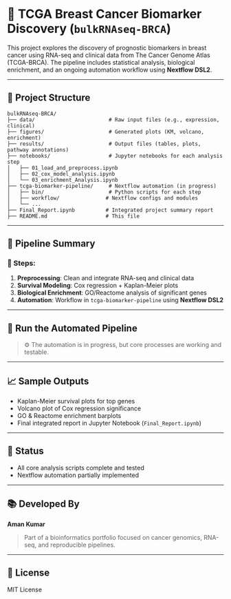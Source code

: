 # 🧬 TCGA Breast Cancer Biomarker Discovery (`bulkRNAseq-BRCA`)

This project explores the discovery of prognostic biomarkers in breast cancer using RNA-seq and clinical data from The Cancer Genome Atlas (TCGA-BRCA). The pipeline includes statistical analysis, biological enrichment, and an ongoing automation workflow using **Nextflow DSL2**.

---

## 📁 Project Structure

```
bulkRNAseq-BRCA/
├── data/                        # Raw input files (e.g., expression, clinical)
├── figures/                     # Generated plots (KM, volcano, enrichment)
├── results/                     # Output files (tables, plots, pathway annotations)
├── notebooks/                   # Jupyter notebooks for each analysis step
│   ├── 01_load_and_preprocess.ipynb
│   ├── 02_cox_model_analysis.ipynb
│   └── 03_enrichment_Analysis.ipynb
├── tcga-biomarker-pipeline/     # Nextflow automation (in progress)
│   ├── bin/                     # Python scripts for each step
│   ├── workflow/               # Nextflow configs and modules
│   └── ...
├── Final_Report.ipynb          # Integrated project summary report
├── README.md                   # This file
```

---

## 🔬 Pipeline Summary

### 📌 Steps:
1. **Preprocessing**: Clean and integrate RNA-seq and clinical data  
2. **Survival Modeling**: Cox regression + Kaplan-Meier plots  
3. **Biological Enrichment**: GO/Reactome analysis of significant genes  
4. **Automation**: Workflow in `tcga-biomarker-pipeline` using **Nextflow DSL2**

---

## 🚀 Run the Automated Pipeline

> ⚙️ The automation is in progress, but core processes are working and testable.

---

## 📈 Sample Outputs

-  Kaplan-Meier survival plots for top genes
- Volcano plot of Cox regression significance
- GO & Reactome enrichment barplots
- Final integrated report in Jupyter Notebook (`Final_Report.ipynb`)

---

## 🧪 Status

- All core analysis scripts complete and tested
- Nextflow automation partially implemented

---

## 📚 Developed By

**Aman Kumar**  
> Part of a bioinformatics portfolio focused on cancer genomics, RNA-seq, and reproducible pipelines.

---

## 📎 License

MIT License
